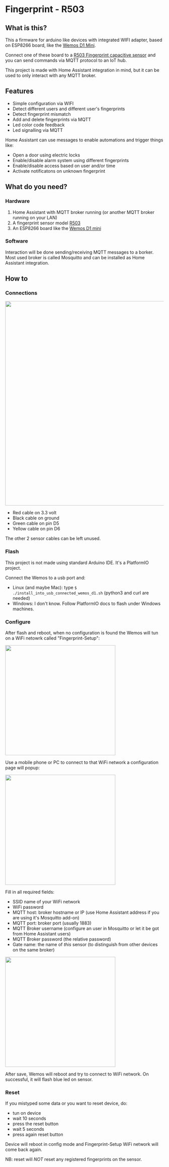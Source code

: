 # Fingerprint - R503

## What is this?

This a firmware for arduino like devices with integrated WIFI adapter, based on ESP8266 board, like the [Wemos D1 Mini](https://amzn.to/3fP5Pir).

Connect one of these board to a [R503 Fingerprint capacitive sensor](https://amzn.to/31WWdd6) and you can send commands via MQTT protocol to an IoT hub.

This project is made with Home Assistant integration in mind, but it can be used to only interact with any MQTT broker.

## Features
* Simple configuration via WIFI
* Detect different users and different user's fingerprints
* Detect fingerprint mismatch
* Add and delete fingerprints via MQTT
* Led color code feedback
* Led signalling via MQTT

Home Assistant can use messages to enable automations and trigger things like:

* Open a door using electric locks
* Enable/disable alarm system using different fingerprints
* Enable/disable access based on user and/or time
* Activate notificatons on unknown fingerprint

## What do you need?

### Hardware

1. Home Assistant with MQTT broker running (or another MQTT broker running on your LAN)
2. A fingerprint sensor model [R503](https://amzn.to/31WWdd6)
3. An ESP8266 board like the [Wemos D1 mini](https://amzn.to/3fP5Pir)

### Software

Interaction will be done sending/receiving MQTT messages to a borker. Most used broker is called Mosquitto and can be installed as Home Assistant integration.

## How to

### Connections
<img src="doc/connections.jpg" width="650">

* Red cable on 3.3 volt
* Black cable on ground
* Green cable on pin D5
* Yellow cable on pin D6

The other 2 sensor cables can be left unused.

### Flash

This project is not made using standard Arduino IDE. It's a PlatformIO project.

Connect the Wemos to a usb port and:

* Linux (and maybe Mac): type `$ ./install_into_usb_connected_wemos_d1.sh` (python3 and curl are needed)
* Windows: I don't know. Follow PlatformIO docs to flash under Windows machines.

### Configure

After flash and reboot, when no configuration is found the Wemos will tun on a WiFi netowrk called "Fingerprint-Setup":

<img src="doc/wifi-ap.png" width="350">

Use a mobile phone or PC to connect to that WiFi network a configuration page will popup:

<img src="doc/wifi-home.png" width="350">

Fill in all required fields:

* SSID name of your WiFi network
* WiFi password
* MQTT host: broker hostname or IP (use Home Assistant address if you are using it's Mosquitto add-on)
* MQTT port: broker port (usually 1883)
* MQTT Broker username (configure an user in Mosquitto or let it be got from Home Assistant users)
* MQTT Broker password (the relative password)
* Gate name: the name of *this* sensor (to distinguish from other devices on the same broker)

<img src="doc/wifi-config.png" width="350">

After save, Wemos will reboot and try to connect to WiFi network. On successful, it will flash blue led on sensor.

### Reset

If you mistyped some data or you want to reset device, do:

* tun on device
* wait 10 seconds
* press the reset button
* wait 5 seconds
* press again reset button

Device will reboot in config mode and Fingerprint-Setup WiFi network will come back again.

NB: reset will *NOT* reset any registered fingerprints on the sensor.

